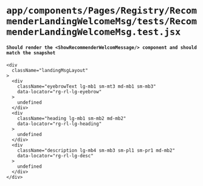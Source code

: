 # `app/components/Pages/Registry/RecommenderLandingWelcomeMsg/tests/RecommenderLandingWelcomeMsg.test.jsx`

#### `Should render the <ShowRecommenderWelcomMessage/> component and should match the snapshot`

```
<div
  className="landingMsgLayout"
>
  <div
    className="eyebrowText lg-mb1 sm-mt3 md-mb1 sm-mb3"
    data-locator="rg-rl-lg-eyebrow"
  >
    undefined 
  </div>
  <div
    className="heading lg-mb1 sm-mb2 md-mb2"
    data-locator="rg-rl-lg-heading"
  >
    undefined 
  </div>
  <div
    className="description lg-mb4 sm-mb3 sm-pl1 sm-pr1 md-mb2"
    data-locator="rg-rl-lg-desc"
  >
    undefined
  </div>
</div>
```


